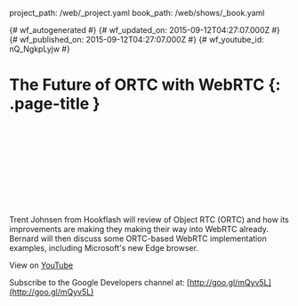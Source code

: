 project_path: /web/_project.yaml
book_path: /web/shows/_book.yaml

{# wf_autogenerated #}
{# wf_updated_on: 2015-09-12T04:27:07.000Z #}
{# wf_published_on: 2015-09-12T04:27:07.000Z #}
{# wf_youtube_id: nQ_NgkpLyjw #}

# The Future of ORTC with WebRTC {: .page-title }


<div class="video-wrapper">
  <iframe class="devsite-embedded-youtube-video" data-video-id="nQ_NgkpLyjw"
          data-autohide="1" data-showinfo="0" frameborder="0" allowfullscreen>
  </iframe>
</div>

Trent Johnsen from Hookflash will review of Object RTC (ORTC) and how its improvements are making they making their way into WebRTC already. Bernard will then discuss some ORTC-based WebRTC implementation examples, including Microsoft&#x27;s new Edge browser.

View on [YouTube](https://youtu.be/nQ_NgkpLyjw)

Subscribe to the Google Developers channel at: [http://goo.gl/mQyv5L](http://goo.gl/mQyv5L)
